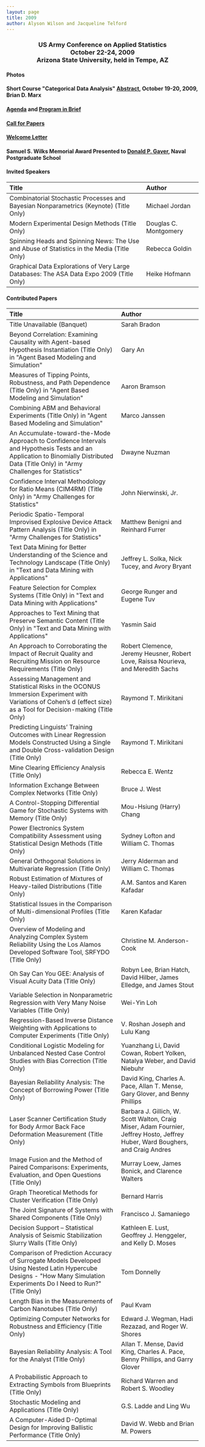 ```yaml
---
layout: page
title: 2009
author: Alyson Wilson and Jacqueline Telford
---
```

<div align="center"><h3>US Army Conference on Applied Statistics<br>
October 22-24, 2009<br>
Arizona State University, held in Tempe, AZ</h3></div>


#### Photos

#### Short Course "Categorical Data Analysis" [Abstract](https://alysongwilson.github.io/ACAS/ACAS09/ShortCourse2009.pdf), October 19-20, 2009, Brian D. Marx

#### [Agenda](https://alysongwilson.github.io/ACAS/DOE6/finalagenda09.pdf) and [Program in Brief](https://alysongwilson.github.io/ACAS/ACAS09/PIB09.pdf)

#### [Call for Papers](https://alysongwilson.github.io/ACAS/ACAS09/call_for_papers09.pdf)

#### [Welcome Letter](https://alysongwilson.github.io/ACAS/ACAS09/welcome_letter_ACAS_09.pdf)

#### Samuel S. Wilks Memorial Award Presented to [Donald P. Gaver](https://alysongwilson.github.io/ACAS/ACAS09/gaver.jpg), Naval Postgraduate School


#### Invited Speakers

| Title | Author |
| :--- | :--- |
| Combinatorial Stochastic Processes and Bayesian Nonparametrics (Keynote) (Title Only) | Michael Jordan |
| Modern Experimental Design Methods (Title Only) | Douglas C. Montgomery | 
| Spinning Heads and Spinning News: The Use and Abuse of Statistics in the Media (Title Only) | Rebecca Goldin |
| Graphical Data Explorations of Very Large Databases: The ASA Data Expo 2009 (Title Only) | Heike Hofmann |


#### Contributed Papers

| Title | Author |
| :--- | :--- |
| Title Unavailable (Banquet) | Sarah Bradon |
| Beyond Correlation: Examining Causality with Agent-based Hypothesis Instantiation (Title Only) in "Agent Based Modeling and Simulation" | Gary An |
| Measures of Tipping Points, Robustness, and Path Dependence (Title Only) in "Agent Based Modeling and Simulation" | Aaron Bramson |
| Combining ABM and Behavioral Experiments (Title Only) in "Agent Based Modeling and Simulation" | Marco Janssen |
| An Accumulate-toward-the-Mode Approach to Confidence Intervals and Hypothesis Tests and an Application to Binomially Distributed Data (Title Only) in "Army Challenges for Statistics" | Dwayne Nuzman |
| Confidence Interval Methodology for Ratio Means (CIM4RM) (Title Only) in "Army Challenges for Statistics" | John Nierwinski, Jr. |
| Periodic Spatio-Temporal Improvised Explosive Device Attack Pattern Analysis (Title Only) in "Army Challenges for Statistics" | Matthew Benigni and Reinhard Furrer |
| Text Data Mining for Better Understanding of the Science and Technology Landscape (Title Only) in "Text and Data Mining with Applications" | Jeffrey L. Solka, Nick Tucey, and Avory Bryant |
| Feature Selection for Complex Systems (Title Only) in "Text and Data Mining with Applications" | George Runger and Eugene Tuv |
| Approaches to Text Mining that Preserve Semantic Content (Title Only) in "Text and Data Mining with Applications" | Yasmin Said |
| An Approach to Corroborating the Impact of Recruit Quality and Recruiting Mission on Resource Requirements (Title Only) | Robert Clemence, Jeremy Heusner, Robert Love, Raissa Nourieva, and Meredith Sachs |
| Assessing Management and Statistical Risks in the OCONUS Immersion Experiment with Variations of Cohen’s d (effect size) as a Tool for Decision-making (Title Only) | Raymond T. Mirikitani |
| Predicting Linguists’ Training Outcomes with Linear Regression Models Constructed Using a Single and Double Cross-validation Design (Title Only) | Raymond T. Mirikitani |
| Mine Clearing Efficiency Analysis (Title Only) | Rebecca E. Wentz |
| Information Exchange Between Complex Networks (Title Only) | Bruce J. West |
| A Control-Stopping Differential Game for Stochastic Systems with Memory (Title Only) | Mou-Hsiung (Harry) Chang |
| Power Electronics System Compatibility Assessment using Statistical Design Methods (Title Only) | Sydney Lofton and William C. Thomas |
| General Orthogonal Solutions in Multivariate Regression (Title Only) | Jerry Alderman and William C. Thomas |
| Robust Estimation of Mixtures of Heavy-tailed Distributions (Title Only) | A.M. Santos and Karen Kafadar |
| Statistical Issues in the Comparison of Multi-dimensional Profiles (Title Only) | Karen Kafadar |
| Overview of Modeling and Analyzing Complex System Reliability Using the Los Alamos Developed Software Tool, SRFYDO (Title Only) | Christine M. Anderson-Cook |
| Oh Say Can You GEE: Analysis of Visual Acuity Data (Title Only) | Robyn Lee, Brian Hatch, David Hilber, James Elledge, and James Stout |
| Variable Selection in Nonparametric Regression with Very Many Noise Variables (Title Only) | Wei-Yin Loh |
| Regression-Based Inverse Distance Weighting with Applications to Computer Experiments (Title Only) | V. Roshan Joseph and Lulu Kang |
| Conditional Logistic Modeling for Unbalanced Nested Case Control Studies with Bias Correction (Title Only) | Yuanzhang Li, David Cowan, Robert Yolken, Natalya Weber, and David Niebuhr |
| Bayesian Reliability Analysis: The Concept of Borrowing Power (Title Only) | David King, Charles A. Pace, Allan T. Mense, Gary Glover, and Benny Phillips |
| Laser Scanner Certification Study for Body Armor Back Face Deformation Measurement (Title Only) | Barbara J. Gillich, W. Scott Walton, Craig Miser, Adam Fournier, Jeffrey Hosto, Jeffrey Huber, Ward Boughers, and Craig Andres |
| Image Fusion and the Method of Paired Comparisons: Experiments, Evaluation, and Open Questions (Title Only) | Murray Loew, James Bonick, and Clarence Walters |
| Graph Theoretical Methods for Cluster Verification (Title Only) | Bernard Harris |
| The Joint Signature of Systems with Shared Components (Title Only) | Francisco J. Samaniego |
| Decision Support – Statistical Analysis of Seismic Stabilization Slurry Walls (Title Only) | Kathleen E. Lust, Geoffrey J. Henggeler, and Kelly D. Moses |
| Comparison of Prediction Accuracy of Surrogate Models Developed Using Nested Latin Hypercube Designs - "How Many Simulation Experiments Do I Need to Run?" (Title Only) | Tom Donnelly |
| Length Bias in the Measurements of Carbon Nanotubes (Title Only) | Paul Kvam |
| Optimizing Computer Networks for Robustness and Efficiency (Title Only) | Edward J. Wegman, Hadi Rezazad, and Roger W. Shores |
| Bayesian Reliability Analysis: A Tool for the Analyst (Title Only) | Allan T. Mense, David King, Charles A. Pace, Benny Phillips, and Garry Glover |
| A Probabilistic Approach to Extracting Symbols from Blueprints (Title Only) | Richard Warren and Robert S. Woodley |
| Stochastic Modeling and Applications (Title Only) | G.S. Ladde and Ling Wu |
| A Computer-Aided D-Optimal Design for Improving Ballistic Performance (Title Only) | David W. Webb and Brian M. Powers |
